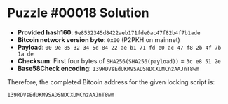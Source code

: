 # Puzzle #00018 Solution

- **Provided hash160**: `9e8532345d8422aeb171fde0ac47f82b4f7b1ade`
- **Bitcoin network version byte**: `0x00` (P2PKH on mainnet)
- **Payload**: `00 9e 85 32 34 5d 84 22 ae b1 71 fd e0 ac 47 f8 2b 4f 7b 1a de`
- **Checksum**: First four bytes of `SHA256(SHA256(payload))` = `3c e8 51 2e`
- **Base58Check encoding**: `139RDVsEdUKM9SADSNDCXUMCnzAAJnT8wm`

Therefore, the completed Bitcoin address for the given locking script is:

```
139RDVsEdUKM9SADSNDCXUMCnzAAJnT8wm
```
